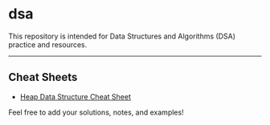 # dsa

This repository is intended for Data Structures and Algorithms (DSA) practice and resources.

---

## Cheat Sheets

- [Heap Data Structure Cheat Sheet](Heap.md)

Feel free to add your solutions, notes, and examples!
